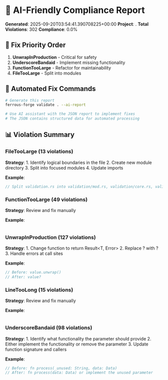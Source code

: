 # 🤖 AI-Friendly Compliance Report

**Generated**: 2025-09-20T03:54:41.390708225+00:00
**Project**: .
**Total Violations**: 302
**Compliance**: 0.0%

## 🎯 Fix Priority Order

1. **UnwrapInProduction** - Critical for safety
2. **UnderscoreBandaid** - Implement missing functionality
3. **FunctionTooLarge** - Refactor for maintainability
4. **FileTooLarge** - Split into modules

## 🔧 Automated Fix Commands

```bash
# Generate this report
ferrous-forge validate . --ai-report

# Use AI assistant with the JSON report to implement fixes
# The JSON contains structured data for automated processing
```

## 📊 Violation Summary

### FileTooLarge (13 violations)
**Strategy**: 1. Identify logical boundaries in the file
2. Create new module directory
3. Split into focused modules
4. Update imports

**Example**: 
```rust
// Split validation.rs into validation/mod.rs, validation/core.rs, validation/types.rs
```

### FunctionTooLarge (49 violations)
**Strategy**: Review and fix manually

**Example**: 
```rust

```

### UnwrapInProduction (127 violations)
**Strategy**: 1. Change function to return Result<T, Error>
2. Replace ? with ?
3. Handle errors at call sites

**Example**: 
```rust
// Before: value.unwrap()
// After: value?
```

### LineTooLong (15 violations)
**Strategy**: Review and fix manually

**Example**: 
```rust

```

### UnderscoreBandaid (98 violations)
**Strategy**: 1. Identify what functionality the parameter should provide
2. Either implement the functionality or remove the parameter
3. Update function signature and callers

**Example**: 
```rust
// Before: fn process(_unused: String, data: Data)
// After: fn process(data: Data) or implement the unused parameter
```

